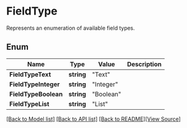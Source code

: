 # FieldType
Represents an enumeration of available field types.

## Enum
Name | Type | Value | Description
------------ | ------------- | ------------- | -------------
**FieldTypeText** | **string** | "Text" | 
**FieldTypeInteger** | **string** | "Integer" | 
**FieldTypeBoolean** | **string** | "Boolean" | 
**FieldTypeList** | **string** | "List" | 

[[Back to Model list]](../README.md#documentation-for-models) [[Back to API list]](../README.md#documentation-for-api-endpoints) [[Back to README]](../README.md)[[View Source]](../field_type.go)



